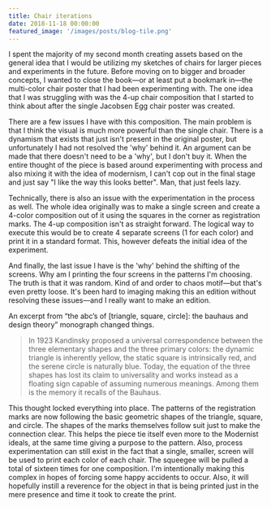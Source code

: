 ```yaml
---
title: Chair iterations
date: 2018-11-18 00:00:00
featured_image: '/images/posts/blog-tile.png'
---
```


I spent the majority of my second month creating assets based on the general idea that I would be utilizing my sketches of chairs for larger pieces and experiments in the future. Before moving on to bigger and broader concepts, I wanted to close the book—or at least put a bookmark in—the multi-color chair poster that I had been experimenting with. The one idea that I was struggling with was the 4-up chair composition that I started to think about after the single Jacobsen Egg chair poster was created. 

There are a few issues I have with this composition. The main problem is that I think the visual is much more powerful than the single chair. There is a dynamism that exists that just isn't present in the original poster, but unfortunately I had not resolved the 'why' behind it. An argument can be made that there doesn't need to be a 'why', but I don't buy it. When the entire thought of the piece is based around experimenting with process and also mixing it with the idea of modernism, I can't cop out in the final stage and just say "I like the way this looks better". Man, that just feels lazy.  

Technically, there is also an issue with the experimentation in the process as well. The whole idea originally was to make a single screen and create a 4-color composition out of it using the squares in the corner as registration marks. The 4-up composition isn't as straight forward. The logical way to execute this would be to create 4 separate screens (1 for each color) and print it in a standard format. This, however defeats the initial idea of the experiment.

And finally, the last issue I have is the 'why' behind the shifting of the screens. Why am I printing the four screens in the patterns I'm choosing. The truth is that it was random. Kind of and order to chaos motif—but that's even pretty loose. It's been hard to imaging making this an edition without resolving these issues—and I really want to make an edition.

An excerpt from “the abc’s of [triangle, square,
circle]: the bauhaus and design theory” monograph changed things.

>In 1923 Kandinsky proposed a universal correspondence between the three elementary shapes and the three primary colors: the dynamic triangle is inherently yellow, the static square is intrinsically red, and the serene circle is naturally blue. Today, the equation of the three shapes has lost its claim to universality and works instead as a floating sign capable of assuming numerous meanings. Among them is the memory it recalls of the Bauhaus.

This thought locked everything into place. The patterns of the registration marks are now following the basic geometric shapes of the triangle, square, and circle. The shapes of the marks themselves follow suit just to make the connection clear. This helps the piece tie itself even more to the Modernist ideals, at the same time giving a purpose to the pattern. Also, process experimentation can still exist in the fact that a single, smaller, screen will be used to print each color of each chair. The squeegee will be pulled a total of sixteen times for one composition. I'm intentionally making this complex in hopes of forcing some happy accidents to occur. Also, it will hopefully instill a reverence for the object in that is being printed just in the mere presence and time it took to create the print.

